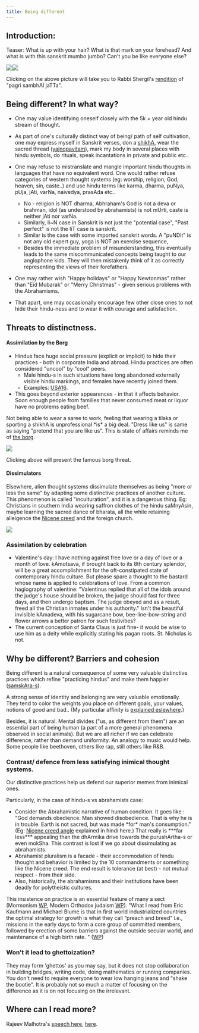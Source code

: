 ```yaml
---
title: Being different
---
```

  

  
  
  

## Introduction:

Teaser: What is up with your hair? What is that mark on your forehead? And what is with this sanskrit mumbo jumbo? Can't you be like everyone else?  
  
[![](https://upload.wikimedia.org/wikipedia/commons/thumb/2/25/Indian_army_soldier_aim.jpg/800px-Indian_army_soldier_aim.jpg)](http://www.youtube.com/watch?v=zvyKkcbPaz0)[![](http://i.imgur.com/CERwkub.jpg)](https://www.youtube.com/watch?v=zvyKkcbPaz0)  
  
Clicking on the above picture will take you to Rabbi Shergil's [rendition](https://www.youtube.com/watch?v=zvyKkcbPaz0) of "pagri sambhAl jaTTa".

## Being different? In what way?

- One may value identifying oneself closely with the 5k + year old hindu stream of thought.  
    
- As part of one's culturally distinct way of being/ path of self cultivation, one may express myself in Sanskrit verses, don a [shikhA](https://en.wikipedia.org/wiki/File:Mvsivan.jpg), wear the sacred thread ([yajnopavitam](https://en.wikipedia.org/wiki/Upanayana)), mark my body in several places with hindu symbols, do rituals, speak incantations in private and public etc..
- One may refuse to mistranslate and mangle important hindu thoughts in languages that have no equivalent word. One would rather refuse categories of western thought systems (eg: worship, religion, God, heaven, sin, caste..) and use hindu terms like karma, dharma, puNya, pUja, jAti, varNa, naivedya, prasAda etc..   
    - No - religion is NOT dharma, Abhraham's God is not a deva or brahman, idol (as understood by abrahamists) is not mUrti, caste is neither jAti nor varNa.
    - Similarly, li~N case in Sanskrit is not just the "potential case", "Past perfect" is not the liT case is sanskrit.
    - Similar is the case with some imported sanskrit words. A "puNDit" is not any old expert guy, yoga is NOT an exercise sequence,
    - Besides the immediate problem of misunderstanding, this eventually leads to the same miscommunicated concepts being taught to our anglophone kids. They will then mistakenly think of it as correctly representing the views of their forefathers.
- One may rather wish "Happy holidays" or "Happy Newtonmas" rather than "Eid Mubarak" or "Merry Christmas" - given serious problems with the Abrahamisms.  
    
- That apart, one may occasionally encourage few other close ones to not hide their hindu-ness and to wear it with courage and satisfaction.  
    

## Threats to distinctness.

#### Assimilation by the Borg

- Hindus face huge social pressure (explicit or implicit) to hide their practices - both in corporate India and abroad. Hindu practices are often considered "uncool" by "cool" peers.
    - Male hindu-s in such situations have long abandoned externally visible hindu markings, and females have recently joined them.
    - Examples: [USA16](https://www.indiacurrents.com/articles/2016/02/02/embarassed-my-indianness).
- This goes beyond exterior appearences - in that it affects behavior. Soon enough people from families that never consumed meat or liquor have no problems eating beef.  
    

Not being able to wear a saree to work, feeling that wearing a tilaka or sporting a shikhA is unprofessional \*is\* a big deal. "Dress like us" is same as saying "pretend that you are like us". This is state of affairs reminds me of [the borg](http://www.youtube.com/watch?v=AyenRCJ_4Ww).

[![](https://upload.wikimedia.org/wikipedia/en/a/a1/Picard_as_Locutus.jpg)](http://www.youtube.com/watch?v=AyenRCJ_4Ww)

Clicking above will present the famous borg threat.

#### Dissimulators  

Elsewhere, alien thought systems dissimulate themselves as being "more or less the same" by adapting some distinctive practices of another culture. This phenomenon is called "inculturation", and it is a dangerous thing. Eg: Christians in southern India wearing saffron clothes of the hindu saMnyAsin, maybe learning the sacred dance of bharata, all the while retaining alleigence the [Nicene creed](https://en.wikipedia.org/wiki/Nicene_Creed) and the foreign church.

[![](http://ia.media-imdb.com/images/M/MV5BNzA0MzI4NDI1N15BMl5BanBnXkFtZTcwNDQxMDc3Nw@@._V1_SY317_CR5,0,214,317_.jpg)](http://www.youtube.com/watch?v=WFnSxeDfENk)  

### Assimilation by celebration

- Valentine's day: I have nothing against free love or a day of love or a month of love. kAmotsava, if brought back to its 8th century splendor, will be a great accomplishment for the oft-constipated state of contemporary hindu culture. But please spare a thought to the bastard whose name is applied to celebrations of love. From a common hagiography of valentine: "Valentinus replied that all of the idols around the judge's house should be broken, the judge should fast for three days, and then undergo baptism. The judge obeyed and as a result, freed all the Christian inmates under his authority." Isn't the beautiful invisible kAmadeva, with his sugarcane bow, bee-line-bow-string and flower arrows a better patron for such festivities?
- The current conception of Santa Claus is just fine- it would be wise to use him as a deity while explicitly stating his pagan roots. St. Nicholas is not.

## Why be different? Barriers and cohesion

Being different is a natural consequence of some very valuable distinctive practices which refine "practicing hindus" and make them happier ([samskAra-s](https://sites.google.com/site/hinduvichaarah/sanskarah/presentation)).

A strong sense of identity and belonging are very valuable emotionally. They tend to color the weights you place on different goals, your values, notions of good and bad.. (My particular affinity is [explained eslewhere](https://sites.google.com/site/hinduvichaarah/svamatam/english).)

Besides, it is natural. Mental divides ("us, as different from them") are an essential part of being human (a part of a more general phenomena observed in social animals). But we are all richer if we can celebrate difference, rather than demand uniformity. An analogy to music would help. Some people like beethoven, others like rap, still others like R&B.

### Contrast/ defence from less satisfying inimical thought systems.

Our distinctive practices help us defend our superior memes from inimical ones.

Particularly, in the case of hindu-s vs abrahamists case:

- Consider the Abrahamistic narrative of human condition. It goes like : "God demands obedience. Man showed disobedience. That is why he is in trouble. Earth is not sacred, but was made \*for\* man's consumption." (Eg: [Nicene creed angle](http://www.youtube.com/watch?v=LlO6azBEVuM) explained in hindi here.) That really is \*\*\*far less\*\*\* appealing than the dhArmika drive towards the purushArtha-s or even mokSha. This contrast is lost if we go about dissimulating as abrahamists.
- Abrahamist pluralism is a facade - their accommodation of hindu thought and behavior is limited by the 10 commandments or something like the Nicene creed. The end result is tolerance (at best) - not mutual respect - from their side.
- Also, historically, the abrahamisms and their institutions have been deadly for polytheistic cultures.

This insistence on practice is an essential feature of many a sect (Mormonism [WP](https://kashcidvipashcit.wordpress.com/2015/08/31/an-appraisal-about-mormonism-from-the-hindu-standpoint-benefits-cohesion-barriers/), Modern Orthodox judaism [WP](https://kashcidvipashcit.wordpress.com/2015/08/31/modern-orthodoxy-as-a-glue-between-the-ultra-orthodox-and-the-liberal-the-jewish-example/)). "What I read from Eric Kaufmann and Michael Blume is that in first world industrialized countries the optimal strategy for growth is what they call “preach and breed” i.e., missions in the early days to form a core group of committed members, followed by erection of some barriers against the outside secular world, and maintenance of a high birth rate. " ([WP](https://kashcidvipashcit.wordpress.com/2015/08/31/an-appraisal-about-mormonism-from-the-hindu-standpoint-benefits-cohesion-barriers/))

### Won't it lead to ghettoization?

They may form 'ghettos' as you may say, but it does not stop collaboration in building bridges, writing code, doing mathematics or running companies. You don't need to require everyone to wear low hanging jeans and "shake the bootie". It is probably not so much a matter of focusing on the difference as it is on not focusing on the irrelevant.

## Where can I read more?

Rajeev Malhotra's [speech here](http://www.youtube.com/watch?v=Z7B5IZZhoAI), [here](http://www.youtube.com/watch?v=Z7B5IZZhoAI).